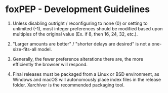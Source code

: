# foxPEP - Development Guidelines
1. Unless disabling outright / reconfiguring to none (0) or setting to unlimited (-1), most integer preferences should be modified based upon multiples of the original value (Ex. if 8, then 16, 24, 32, etc.).

2. "Larger amounts are better" / "shorter delays are desired" is not a one-size-fits-all model.

3. Generally, the fewer preference alterations there are, the more efficiently the browser will respond.

4. Final releases must be packaged from a Linux or BSD environment, as Windows and macOS will autonomously place index files in the release folder. Xarchiver is the recommended packaging tool.
